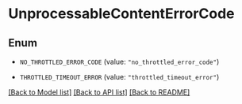 # UnprocessableContentErrorCode

## Enum


* `NO_THROTTLED_ERROR_CODE` (value: `"no_throttled_error_code"`)

* `THROTTLED_TIMEOUT_ERROR` (value: `"throttled_timeout_error"`)


[[Back to Model list]](../README.md#documentation-for-models) [[Back to API list]](../README.md#documentation-for-api-endpoints) [[Back to README]](../README.md)


